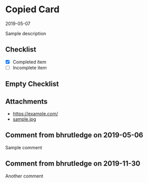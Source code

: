 # Copied Card

2019-05-07

Sample description

## Checklist

- [x] Completed item
- [ ] Incomplete item

## Empty Checklist

## Attachments

- <https://example.com/>
- [sample.jpg](https://trello-attachments.s3.amazonaws.com/5cd06090e0b6a35dd3522df9/5de109aa7674381358bad37e/a66c6f34c8ba393df8557e3e1ddba91a/sample.jpg)

## Comment from bhrutledge on 2019-05-06

Sample comment

## Comment from bhrutledge on 2019-11-30

Another comment
